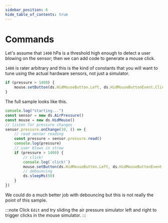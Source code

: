 ```yaml
---
sidebar_position: 6
hide_table_of_contents: true
---
```


# Commands

Let's assume that `1400` hPa is a threshold high enough
to detect a user blowing on the sensor; then we
can add code to generate a mouse click.

`1400` is rater arbitrary and this is the kind of constants
that you will want to tune using the actual hardware sensors,
not just a simulator.

```ts skip no-run
if (pressure > 1400) {
    mouse.setButton(ds.HidMouseButton.Left, ds.HidMouseButtonEvent.Click)
}
```

The full sample looks like this.

```ts edit
console.log("starting...")
const sensor = new ds.AirPressure()
const mouse = new ds.HidMouse()
// listen for pressure changes
sensor.pressure.onChange(10, () => {
    // read sensor reading
    const pressure = sensor.pressure.read()
    console.log(pressure)
    // user blows in straw
    if (pressure > 1400) {
        // click!
        console.log(`click!`)
        mouse.setButton(ds.HidMouseButton.Left, ds.HidMouseButtonEvent.Click)
        // debouncing
        ds.sleepMs(50)
    }
})
```

We could do a much better job with debouncing but this
is not really the point of this sample.

:::note
Click `Edit` and try sliding the air pressure simulator left
and right to trigger clicks in the mouse simulator.
:::

